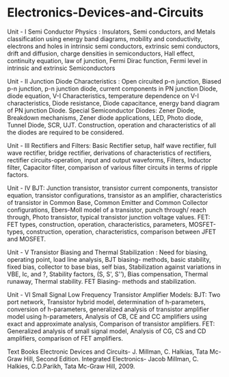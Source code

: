 # Electronics-Devices-and-Circuits
Unit - I
Semi Conductor Physics : Insulators, Semi conductors, and Metals classification using energy band diagrams, mobility and conductivity, electrons and holes in intrinsic semi conductors, extrinsic semi conductors, drift and diffusion, charge densities in semiconductors, Hall effect, continuity equation, law of junction, Fermi Dirac function, Fermi level in intrinsic and extrinsic Semiconductors

Unit - II
Junction Diode Characteristics : Open circuited p-n junction, Biased p-n junction, p-n junction diode, current components in PN junction Diode, diode equation, V-I Characteristics, temperature dependence on V-I characteristics, Diode resistance, Diode capacitance, energy band diagram of PN junction Diode. Special Semiconductor Diodes: Zener Diode, Breakdown mechanisms, Zener diode applications, LED, Photo diode, Tunnel Diode, SCR, UJT. Construction, operation and characteristics of all the diodes are required to be considered.

Unit - III
Rectifiers and Filters: Basic Rectifier setup, half wave rectifier, full wave rectifier, bridge rectifier, derivations of characteristics of rectifiers, rectifier circuits-operation, input and output waveforms, Filters, Inductor filter, Capacitor filter, comparison of various filter circuits in terms of ripple factors.

Unit - IV
BJT: Junction transistor, transistor current components, transistor equation, transistor configurations, transistor as an amplifier, characteristics of transistor in Common Base, Common Emitter and Common Collector configurations, Ebers-Moll model of a transistor, punch through/ reach through, Photo transistor, typical transistor junction voltage values. FET: FET types, construction, operation, characteristics, parameters, MOSFET-types, construction, operation, characteristics, comparison between JFET and MOSFET.

Unit - V
Transistor Biasing and Thermal Stabilization : Need for biasing, operating point, load line analysis, BJT biasing- methods, basic stability, fixed bias, collector to base bias, self bias, Stabilization against variations in VBE, Ic, and ?, Stability factors, (S, S', S'’), Bias compensation, Thermal runaway, Thermal stability. FET Biasing- methods and stabilization.

Unit - VI
Small Signal Low Frequency Transistor Amplifier Models: BJT: Two port network, Transistor hybrid model, determination of h-parameters, conversion of h-parameters, generalized analysis of transistor amplifier model using h-parameters, Analysis of CB, CE and CC amplifiers using exact and approximate analysis, Comparison of transistor amplifiers. FET: Generalized analysis of small signal model, Analysis of CG, CS and CD amplifiers, comparison of FET amplifiers.

Text Books
Electronic Devices and Circuits- J. Millman, C. Halkias, Tata Mc-Graw Hill, Second Edition.
Integrated Electronics- Jacob Millman, C. Halkies, C.D.Parikh, Tata Mc-Graw Hill, 2009.
